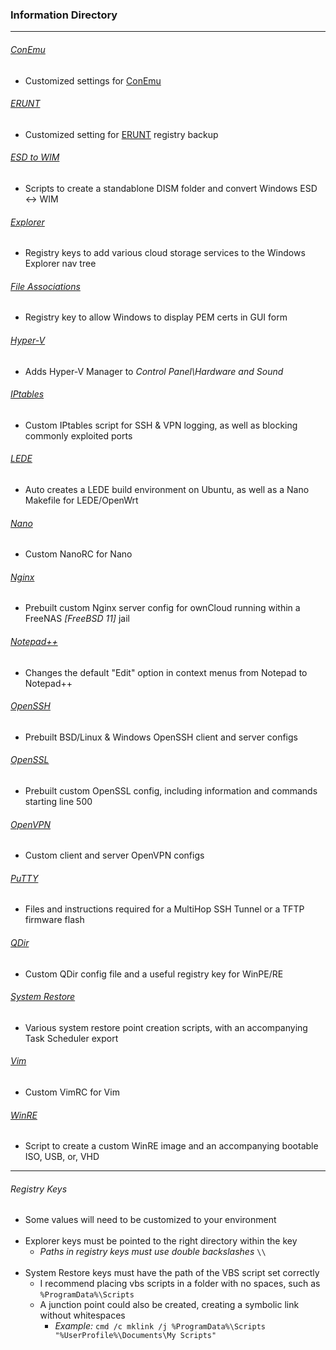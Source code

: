 ### Information Directory ###
---

###### [ConEmu](ConEmu) ######
- Customized settings for [ConEmu](https://conemu.github.io/)

###### [ERUNT](ERUNT) ######
- Customized setting for [ERUNT](http://www.larshederer.homepage.t-online.de/erunt/) registry backup

###### [ESD to WIM](ESD%20to%20WIM) ######
- Scripts to create a standablone DISM folder and convert Windows ESD <-> WIM

###### [Explorer](Explorer) ######
- Registry keys to add various cloud storage services to the Windows Explorer nav tree

###### [File Associations](File%20Associations) ######
- Registry key to allow Windows to display PEM certs in GUI form

###### [Hyper-V](Hyper-V) ######
- Adds Hyper-V Manager to _Control Panel\Hardware and Sound_

###### [IPtables](IPtables) ######
- Custom IPtables script for SSH & VPN logging, as well as blocking commonly exploited ports

###### [LEDE](LEDE) ######
- Auto creates a LEDE build environment on Ubuntu, as well as a Nano Makefile for LEDE/OpenWrt

###### [Nano](Nano) ######
- Custom NanoRC for Nano

###### [Nginx](Nginx) ######
- Prebuilt custom Nginx server config for ownCloud running within a FreeNAS _[FreeBSD 11]_ jail

###### [Notepad++](Notepad++) ######
- Changes the default "Edit" option in context menus from Notepad to Notepad++

###### [OpenSSH](OpenSSH) ######
- Prebuilt BSD/Linux & Windows OpenSSH client and server configs

###### [OpenSSL](OpenSSL) ######
- Prebuilt custom OpenSSL config, including information and commands starting line 500

###### [OpenVPN](OpenVPN) ######
- Custom client and server OpenVPN configs

###### [PuTTY](PuTTY) ######
- Files and instructions required for a MultiHop SSH Tunnel or a TFTP firmware flash

###### [QDir](QDir) ######
- Custom QDir config file and a useful registry key for WinPE/RE

###### [System Restore](System%20Restore) ######
- Various system restore point creation scripts, with an accompanying Task Scheduler export

###### [Vim](Vim) ######
- Custom VimRC for Vim

###### [WinRE](WinRE) ######
- Script to create a custom WinRE image and an accompanying bootable ISO, USB, or, VHD

---

###### _Registry Keys_ ######
  - Some values will need to be customized to your environment
<br></br>
  - Explorer keys must be pointed to the right directory within the key
    - _Paths in registry keys must use double backslashes_  `\\`
<br></br>
- System Restore keys must have the path of the VBS script set correctly
    - I recommend placing vbs scripts in a folder with no spaces, such as `%ProgramData%\Scripts`
    - A junction point could also be created, creating a symbolic link without whitespaces
        - _Example:_ `cmd /c mklink /j %ProgramData%\Scripts "%UserProfile%\Documents\My Scripts"`
